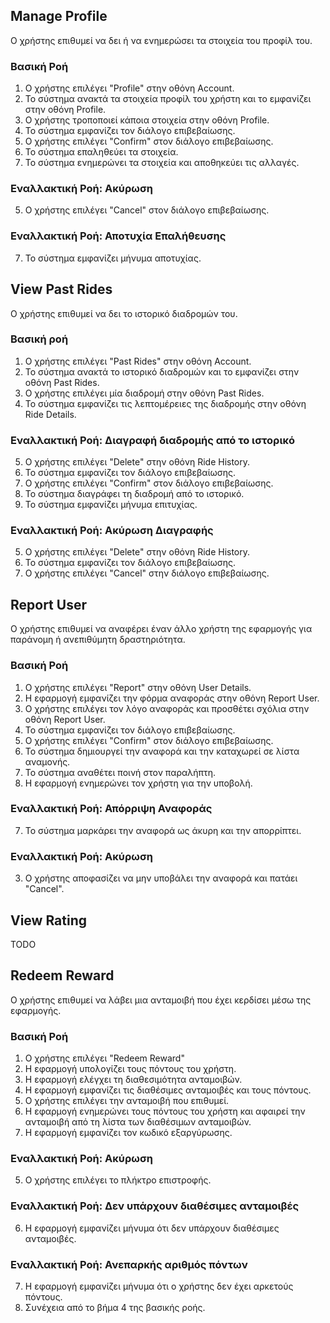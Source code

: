 ## Manage Profile

Ο χρήστης επιθυμεί να δει ή να ενημερώσει τα στοιχεία του προφίλ του.

### Βασική Ροή

1. Ο χρήστης επιλέγει "Profile" στην οθόνη Account.
2. Το σύστημα ανακτά τα στοιχεία προφίλ του χρήστη και το εμφανίζει στην οθόνη Profile.
3. Ο χρήστης τροποποιεί κάποια στοιχεία στην οθόνη Profile.
4. Το σύστημα εμφανίζει τον διάλογο επιβεβαίωσης.
5. Ο χρήστης επιλέγει "Confirm" στον διάλογο επιβεβαίωσης.
6. Το σύστημα επαληθεύει τα στοιχεία.
7. To σύστημα ενημερώνει τα στοιχεία και αποθηκεύει τις αλλαγές.

### Εναλλακτική Ροή: Ακύρωση

5. Ο χρήστης επιλέγει "Cancel" στον διάλογο επιβεβαίωσης.

### Εναλλακτική Ροή: Αποτυχία Επαλήθευσης

7. Το σύστημα εμφανίζει μήνυμα αποτυχίας.

## View Past Rides

Ο χρήστης επιθυμεί να δει το ιστορικό διαδρομών του.

### Βασική ροή

1. Ο χρήστης επιλέγει "Past Rides" στην οθόνη Account.
2. Το σύστημα ανακτά το ιστορικό διαδρομών και το εμφανίζει στην οθόνη Past Rides.
3. Ο χρήστης επιλέγει μία διαδρομή στην οθόνη Past Rides.
4. Το σύστημα εμφανίζει τις λεπτομέρειες της διαδρομής στην οθόνη Ride Details.

### Εναλλακτική Ροή: Διαγραφή διαδρομής από το ιστορικό

5. Ο χρήστης επιλέγει "Delete" στην οθόνη Ride History.
6. Το σύστημα εμφανίζει τoν διάλογο επιβεβαίωσης.
7. Ο χρήστης επιλέγει "Confirm" στον διάλογο επιβεβαίωσης.
8. Το σύστημα διαγράφει τη διαδρομή από το ιστορικό.
9. Το σύστημα εμφανίζει μήνυμα επιτυχίας.

### Εναλλακτική Ροή: Ακύρωση Διαγραφής

5. Ο χρήστης επιλέγει "Delete" στην οθόνη Ride History.
6. Το σύστημα εμφανίζει τoν διάλογο επιβεβαίωσης.
7. Ο χρήστης επιλέγει "Cancel" στην διάλογο επιβεβαίωσης.

## Report User

Ο χρήστης επιθυμεί να αναφέρει έναν άλλο χρήστη της εφαρμογής για παράνομη ή ανεπιθύμητη δραστηριότητα.

### Βασική Ροή

1. Ο χρήστης επιλέγει "Report" στην οθόνη User Details.
2. H εφαρμογή εμφανίζει την φόρμα αναφοράς στην οθόνη Report User.
3. Ο χρήστης επιλέγει τον λόγο αναφοράς και προσθέτει σχόλια στην οθόνη Report User.
4. Το σύστημα εμφανίζει τον διάλογο επιβεβαίωσης.
5. Ο χρήστης επιλέγει "Confirm" στον διάλογο επιβεβαίωσης.
6. Το σύστημα δημιουργεί την αναφορά και την καταχωρεί σε λίστα αναμονής.
7. Το σύστημα αναθέτει ποινή στον παραλήπτη.
8. Η εφαρμογή ενημερώνει τον χρήστη για την υποβολή.

### Εναλλακτική Ροή: Απόρριψη Αναφοράς

7. To σύστημα μαρκάρει την αναφορά ως άκυρη και την απορρίπτει.

### Εναλλακτική Ροή: Ακύρωση

3. Ο χρήστης αποφασίζει να μην υποβάλει την αναφορά και πατάει "Cancel".

## View Rating

TODO

<!--

## View Rating

Ο χρήστης επιθυμεί να δει την βαθμολογία του.

### Βασική Ροή

1. Το σύστημα εμφανίζει την τρέχουσα βαθμολογία του χρήστη και τυχόν βαθμολογήσεις από άλλους χρήστες.
2. Ο χρήστης επιλέγει μια βαθμολόγηση.
3. Η εφαρμογή εμφανίζει λεπτομέρειες για την βαθμολογία. -->

## Redeem Reward

Ο χρήστης επιθυμεί να λάβει μια ανταμοιβή που έχει κερδίσει μέσω της εφαρμογής.

### Βασική Ροή

1. Ο χρήστης επιλέγει "Redeem Reward"
2. Η εφαρμογή υπολογίζει τους πόντους του χρήστη.
3. H εφαρμογή ελέγχει τη διαθεσιμότητα ανταμοιβών.
4. Η εφαρμογή εμφανίζει τις διαθέσιμες ανταμοιβές και τους πόντους.
5. Ο χρήστης επιλέγει την ανταμοιβή που επιθυμεί.
6. Η εφαρμογή ενημερώνει τους πόντους του χρήστη και αφαιρεί την ανταμοιβή από τη λίστα των διαθέσιμων ανταμοιβών.
7. Η εφαρμογή εμφανίζει τον κωδικό εξαργύρωσης.

### Εναλλακτική Ροή: Ακύρωση

5. Ο χρήστης επιλέγει το πλήκτρο επιστροφής.

### Εναλλακτική Ροή: Δεν υπάρχουν διαθέσιμες ανταμοιβές

6. Η εφαρμογή εμφανίζει μήνυμα ότι δεν υπάρχουν διαθέσιμες ανταμοιβές.

### Εναλλακτική Ροή: Ανεπαρκής αριθμός πόντων

7. Η εφαρμογή εμφανίζει μήνυμα ότι ο χρήστης δεν έχει αρκετούς πόντους.
8. Συνέχεια από το βήμα 4 της βασικής ροής.
